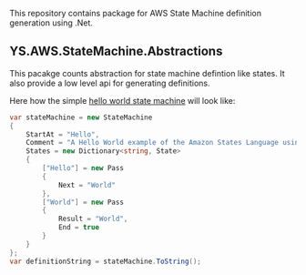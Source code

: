 This repository contains package for AWS State Machine definition generation using .Net.

## YS.AWS.StateMachine.Abstractions

This pacakge counts abstraction for state machine defintion like states.
It also provide a low level api for generating definitions.

Here how the simple [hello world state machine](https://docs.aws.amazon.com/step-functions/latest/dg/getting-started.html) will look like:

```csharp
var stateMachine = new StateMachine
{
    StartAt = "Hello",
    Comment = "A Hello World example of the Amazon States Language using Pass states",
    States = new Dictionary<string, State>
    {
        ["Hello"] = new Pass
        {
            Next = "World"
        },
        ["World"] = new Pass
        {
            Result = "World",
            End = true
        }
    }
};
var definitionString = stateMachine.ToString();
```
